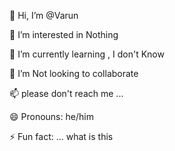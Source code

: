 👋 Hi, I’m @Varun

👀 I’m interested in Nothing

🌱 I’m currently learning , I don't Know

💞️ I’m Not looking to collaborate

📫 please don't reach me ...

😄 Pronouns: he/him

⚡ Fun fact: ... what is this
<!---
ImNotVarun/ImNotVarun is a ✨ special ✨ repository because its `README.md` (this file) appears on your GitHub profile.
You can click the Preview link to take a look at your changes.
--->
